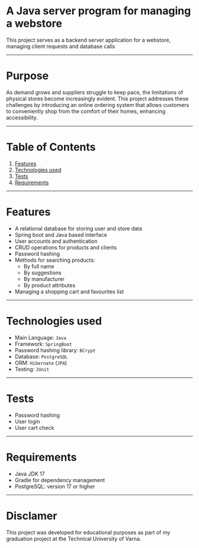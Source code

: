# A Java server program for managing a webstore
This project serves as a backend server application for a webstore, managing client requests and database calls

---

# Purpose
As demand grows and suppliers struggle to keep pace, the limitations of physical stores become increasingly evident. This project addresses these challenges by introducing an online ordering system that allows customers to conveniently shop from the comfort of their homes, enhancing accessibility.

---

# Table of Contents

1. [Features][features]
2. [Technologies used][TechStacks]
3. [Tests][Test]
4. [Requirements][Requirement]



[features]: https://github.com/DariusDunk/Web-Store-Backend-server/blob/master/README.md#features
[TechStacks]: https://github.com/DariusDunk/Web-Store-Backend-server/blob/master/README.md#technologies-used
[Test]: https://github.com/DariusDunk/Web-Store-Backend-server/blob/master/README.md#tests
[Requirement]: https://github.com/DariusDunk/Web-Store-Backend-server/blob/master/README.md#requirements


---

# Features

- A relational database for storing user and store data
- Spring boot and Java based interface
- User accounts and authentication
- CRUD operations for products and clients
- Password hashing
- Methods for searching products:
  - By full name
  - By suggestions
  - By manufacturer
  - By product attributes
- Managing a shopping cart and favourites list
  
---


# Technologies used

- Main Language: `Java`
- Framework: `SpringBoot`
- Password hashing library: `BCrypt`
- Database: `PostgreSQL`
- ORM: `Hibernate` (`JPA`)
- Testing: `JUnit`
  
---

# Tests

- Password hashing
- User login
- User cart check

---

# Requirements

- Java JDK 17
- Gradle for dependency management
- PostgreSQL: version 17 or higher

---



# Disclamer

This project was developed for educational purposes as part of my graduation project at the Technical University of Varna.


